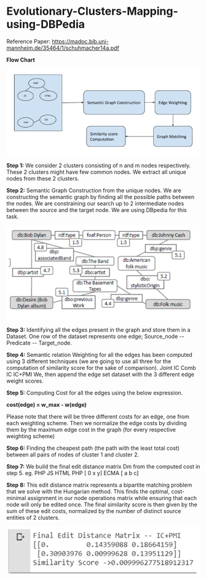 # Evolutionary-Clusters-Mapping-using-DBPedia

Reference Paper: https://madoc.bib.uni-mannheim.de/35464/1/schuhmacher14a.pdf

**Flow Chart**


![alt text](https://github.com/ravikant436/Evolutionary-Clusters-Mapping-using-DBPedia/blob/main/images/flow_chart.PNG)

**Step 1:**
We consider 2 clusters consisting of n and m nodes respectively. These 2 clusters might have few common nodes. We extract all unique nodes from these 2 clusters.

**Step 2:**
Semantic Graph Construction from the unique nodes. We are constructing the semantic graph by finding all the possible paths between the nodes. We are constraining our search up to 2 intermediate nodes between the source and the target node. We are using DBpedia for this task.

![alt text](https://github.com/ravikant436/Evolutionary-Clusters-Mapping-using-DBPedia/blob/main/images/Weighted%20Graph.PNG)

**Step 3:**
Identifying all the edges present in the graph and store them in a Dataset. One row of the dataset represents one edge; 
Source_node -- Predicate -- Target_node.

**Step 4:**
Semantic relation Weighting for all the edges has been computed using 3 different techniques (we are going to use all three for the computation of similarity score for the sake of comparison).
Joint IC
Comb IC
IC+PMI
We, then append the edge set dataset with the 3 different edge weight scores.

**Step 5:**
Computing Cost for all the edges using the below expression.

**cost(edge) = w_max - w(edge)**

Please note that there will be three different costs for an edge, one from each weighting scheme.
Then we normalize the edge costs by dividing them by the maximum edge cost in the graph (for every respective weighting scheme)

**Step 6:**
Finding the cheapest path (the path with the least total cost) between all pairs of nodes of cluster 1 and cluster 2.

**Step 7:**
We build the final edit distance matrix Dm from the computed cost in step 5.
eg.
       PHP 	JS	 HTML
 PHP  [ 0     x	  y]
 ECMA [ a     b	  c]


**Step 8:**
This edit distance matrix represents a bipartite matching problem that we solve with the Hungarian method. This finds the optimal, cost-minimal assignment
in our node operations matrix while ensuring that each node will only be edited once. The final similarity score is then given by the sum of these edit costs, normalized by the number of distinct source entities of 2 clusters.

![alt text](https://github.com/ravikant436/Evolutionary-Clusters-Mapping-using-DBPedia/blob/main/images/result_matrix.PNG)
